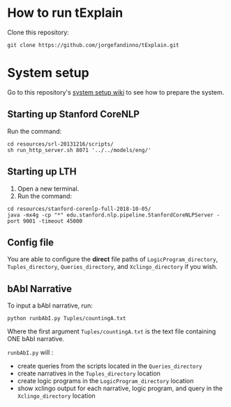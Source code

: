 # How to run tExplain
Clone this repository:
```
git clone https://github.com/jorgefandinno/tExplain.git
```

# System setup
Go to this repository's [system setup wiki](https://github.com/jorgefandinno/tExplain/wiki/System-Setup) to see how to prepare the system.

## Starting up Stanford CoreNLP
Run the command:
```
cd resources/srl-20131216/scripts/
sh run_http_server.sh 8071 '../../models/eng/'
```

## Starting up LTH
1. Open a new terminal.
2. Run the command:
```
cd resources/stanford-corenlp-full-2018-10-05/
java -mx4g -cp "*" edu.stanford.nlp.pipeline.StanfordCoreNLPServer -port 9001 -timeout 45000
```
## Config file
You are able to configure the **direct** file paths of `LogicProgram_directory`, `Tuples_directory`, `Queries_directory`, and `Xclingo_directory` if you wish.


## bAbI Narrative
To input a bAbI narrative, run:
```
python runbAbI.py Tuples/countingA.txt
```
Where the first argument `Tuples/countingA.txt` is the text file containing ONE bAbI narrative.

`runbAbI.py` will :
* create queries from the scripts located in the `Queries_directory`
* create narratives in the `Tuples_directory` location
* create logic programs in the `LogicProgram_directory` location
* show xclingo output for each narrative, logic program, and query in the `Xclingo_directory` location